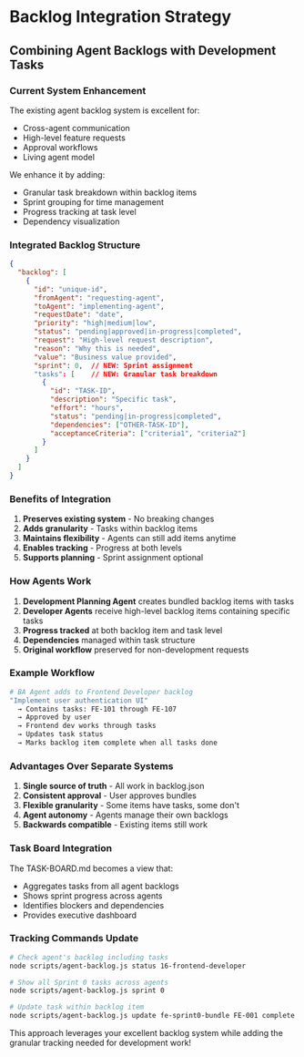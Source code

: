# Backlog Integration Strategy

## Combining Agent Backlogs with Development Tasks

### Current System Enhancement

The existing agent backlog system is excellent for:
- Cross-agent communication
- High-level feature requests
- Approval workflows
- Living agent model

We enhance it by adding:
- Granular task breakdown within backlog items
- Sprint grouping for time management
- Progress tracking at task level
- Dependency visualization

### Integrated Backlog Structure

```json
{
  "backlog": [
    {
      "id": "unique-id",
      "fromAgent": "requesting-agent",
      "toAgent": "implementing-agent",
      "requestDate": "date",
      "priority": "high|medium|low",
      "status": "pending|approved|in-progress|completed",
      "request": "High-level request description",
      "reason": "Why this is needed",
      "value": "Business value provided",
      "sprint": 0,  // NEW: Sprint assignment
      "tasks": [    // NEW: Granular task breakdown
        {
          "id": "TASK-ID",
          "description": "Specific task",
          "effort": "hours",
          "status": "pending|in-progress|completed",
          "dependencies": ["OTHER-TASK-ID"],
          "acceptanceCriteria": ["criteria1", "criteria2"]
        }
      ]
    }
  ]
}
```

### Benefits of Integration

1. **Preserves existing system** - No breaking changes
2. **Adds granularity** - Tasks within backlog items
3. **Maintains flexibility** - Agents can still add items anytime
4. **Enables tracking** - Progress at both levels
5. **Supports planning** - Sprint assignment optional

### How Agents Work

1. **Development Planning Agent** creates bundled backlog items with tasks
2. **Developer Agents** receive high-level backlog items containing specific tasks
3. **Progress tracked** at both backlog item and task level
4. **Dependencies** managed within task structure
5. **Original workflow** preserved for non-development requests

### Example Workflow

```bash
# BA Agent adds to Frontend Developer backlog
"Implement user authentication UI" 
  → Contains tasks: FE-101 through FE-107
  → Approved by user
  → Frontend dev works through tasks
  → Updates task status
  → Marks backlog item complete when all tasks done
```

### Advantages Over Separate Systems

1. **Single source of truth** - All work in backlog.json
2. **Consistent approval** - User approves bundles
3. **Flexible granularity** - Some items have tasks, some don't
4. **Agent autonomy** - Agents manage their own backlogs
5. **Backwards compatible** - Existing items still work

### Task Board Integration

The TASK-BOARD.md becomes a view that:
- Aggregates tasks from all agent backlogs
- Shows sprint progress across agents
- Identifies blockers and dependencies
- Provides executive dashboard

### Tracking Commands Update

```bash
# Check agent's backlog including tasks
node scripts/agent-backlog.js status 16-frontend-developer

# Show all Sprint 0 tasks across agents
node scripts/agent-backlog.js sprint 0

# Update task within backlog item
node scripts/agent-backlog.js update fe-sprint0-bundle FE-001 complete
```

This approach leverages your excellent backlog system while adding the granular tracking needed for development work!